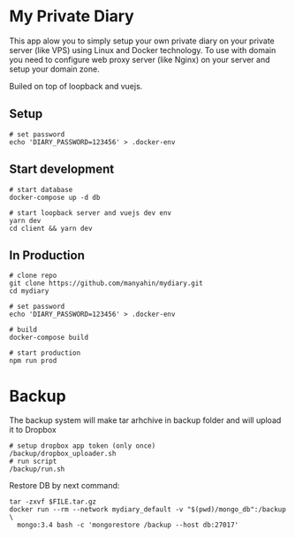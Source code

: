 # My Private Diary

This app alow you to simply setup your own private diary on your private server (like VPS) using Linux and Docker technology. To use with domain you need to configure web proxy server (like Nginx) on your server and setup your domain zone.

Builed on top of loopback and vuejs.

## Setup

    # set password
    echo 'DIARY_PASSWORD=123456' > .docker-env

## Start development

    # start database
    docker-compose up -d db
    
    # start loopback server and vuejs dev env
    yarn dev
    cd client && yarn dev

## In Production

    # clone repo
    git clone https://github.com/manyahin/mydiary.git
    cd mydiary
    
    # set password
    echo 'DIARY_PASSWORD=123456' > .docker-env

    # build
    docker-compose build

    # start production
    npm run prod

# Backup

The backup system will make tar arhchive in backup folder and will upload it to Dropbox

    # setup dropbox app token (only once)
    /backup/dropbox_uploader.sh
    # run script
    /backup/run.sh

Restore DB by next command:

    tar -zxvf $FILE.tar.gz
    docker run --rm --network mydiary_default -v "$(pwd)/mongo_db":/backup \
      mongo:3.4 bash -c 'mongorestore /backup --host db:27017'
